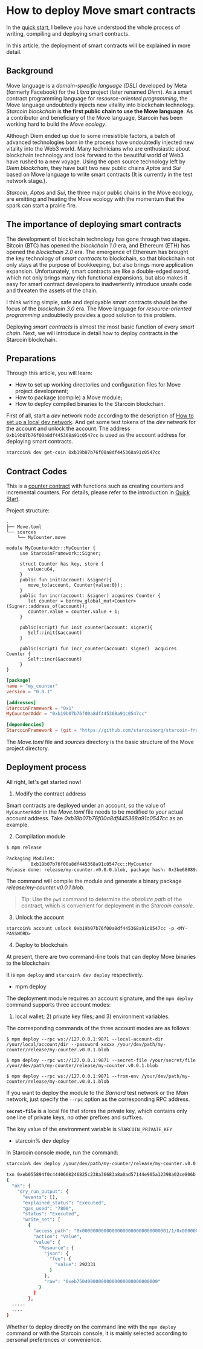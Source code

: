 # How to deploy Move smart contracts

In the [quick start](./02-quick-start.md), I believe you have understood the whole process of writing, compiling and deploying smart contracts.

In this article, the deployment of smart contracts will be explained in more detail.

## Background

Move language is a *domain-specific language (DSL)* developed by Meta (formerly Facebook) for the *Libra* project (later renamed *Diem*).
As a smart contract programming language for *resource-oriented programming*, the Move language undoubtedly injects new vitality into blockchain technology.
*Starcoin blockchain* is **the first public chain to use the Move language**.
As a contributor and beneficiary of the Move language, Starcoin has been working hard to build the *Move ecology*.

Although Diem ended up due to some irresistible factors, a batch of advanced technologies born in the process have undoubtedly injected new vitality into the Web3 world. Many technicians who are enthusiastic about blockchain technology and look forward to the beautiful world of Web3 have rushed to a new voyage.
Using the open source technology left by *Diem blockchain*, they have built two new public chains *Aptos* and *Sui* based on Move language to write smart contracts (It is currently in the test network stage.).

*Starcoin*, *Aptos* and *Sui*, the three major public chains in the Move ecology, are emitting and heating the Move ecology with the momentum that the spark can start a prairie fire.

## The importance of deploying smart contracts

The development of blockchain technology has gone through two stages.
Bitcoin (BTC) has opened the *blockchain 1.0* era, and Ethereum (ETH) has opened the *blockchain 2.0* era.
The emergence of Ethereum has brought the key technology of *smart contracts* to blockchain, so that blockchain not only stays at the purpose of bookkeeping, but also brings more application expansion.
Unfortunately, smart contracts are like a double-edged sword, which not only brings many rich functional expansions, but also makes it easy for smart contract developers to inadvertently introduce unsafe code and threaten the assets of the chain.

I think writing simple, safe and deployable smart contracts should be the focus of the *blockchain 3.0* era.
The Move language for *resource-oriented programming* undoubtedly provides a good solution to this problem.

Deploying *smart contracts* is almost the most basic function of every *smart chain*.
Next, we will introduce in detail how to deploy contracts in the Starcoin blockchain.

## Preparations

Through this article, you will learn:

- How to set up working directories and configuration files for Move project development;
- How to package (compile) a Move module;
- How to deploy compiled binaries to the Starcoin blockchain.

First of all, start a *dev* network node according to the description of [How to set up a local dev network](../02-getting-started/02-setup/03-dev-network.md).
And get some test tokens of the *dev* network for the account and unlock the account.
The address `0xb19b07b76f00a8df445368a91c0547cc` is used as the account address for deploying smart contracts.

```bash
starcoin% dev get-coin 0xb19b07b76f00a8df445368a91c0547cc
```

## Contract Codes

This is a [counter contract](https://github.com/starcoinorg/starcoin-cookbook/tree/main/examples/my-counter) with functions such as creating counters and incremental counters.
For details, please refer to the introduction in [Quick Start](./02-quick-start.md).

Project structure:

```
.
├── Move.toml
└── sources
    └── MyCounter.move
```

```move title="my-counter/sources/MyCounter.move"
module MyCounterAddr::MyCounter {
     use StarcoinFramework::Signer;

     struct Counter has key, store {
        value:u64,
     }
     public fun init(account: &signer){
        move_to(account, Counter{value:0});
     }
     public fun incr(account: &signer) acquires Counter {
        let counter = borrow_global_mut<Counter>(Signer::address_of(account));
        counter.value = counter.value + 1;
     }

     public(script) fun init_counter(account: signer){
        Self::init(&account)
     }

     public(script) fun incr_counter(account: signer)  acquires Counter {
        Self::incr(&account)
     }
}
```

```toml title="my-counter/Move.toml" {7}
[package]
name = "my_counter"
version = "0.0.1"

[addresses]
StarcoinFramework = "0x1"
MyCounterAddr = "0xb19b07b76f00a8df445368a91c0547cc"

[dependencies]
StarcoinFramework = {git = "https://github.com/starcoinorg/starcoin-framework.git", rev="cf1deda180af40a8b3e26c0c7b548c4c290cd7e7"}
```

The *Move.toml* file and *sources* directory is the basic structure of the Move project directory.

## Deployment process

All right, let's get started now!

1. Modify the contract address

Smart contracts are deployed under an account, so the value of `MyCounterAddr` in the *Move.toml* file needs to be modified to your actual account address.
Take *0xb19b07b76f00a8df445368a91c0547cc* as an example.

2. Compilation module

```bash
$ mpm release

Packaging Modules:
         0xb19b07b76f00a8df445368a91c0547cc::MyCounter
Release done: release/my-counter.v0.0.0.blob, package hash: 0x3be68089a746a7a3d1aaf2e0282a7c73f3724e07d19dbdd5d5514f01ace9a662
```

The command will compile the module and generate a binary package *release/my-counter.v0.0.1.blob*.

> Tip: Use the `pwd` command to determine the *absolute path* of the contract, which is convenient for deployment in the *Starcoin console*.

3. Unlock the account

```shell
starcoin% account unlock 0xb19b07b76f00a8df445368a91c0547cc -p <MY-PASSWORD>
```

4. Deploy to blockchain

At present, there are two command-line tools that can deploy Move binaries to the blockchain:

It is `mpm deploy` and `starcoin% dev deploy` respectively.

- mpm deploy

The deployment module requires an account signature, and the `mpm deploy` command supports three account modes:
1) local wallet; 2) private key files; and 3) environment variables.

The corresponding commands of the three account modes are as follows:

```
$ mpm deploy --rpc ws://127.0.0.1:9871 --local-account-dir /your/local/account/dir --password xxxxx /your/dev/path/my-counter/release/my-counter.v0.0.1.blob

$ mpm deploy --rpc ws://127.0.0.1:9871 --secret-file /your/secret/file /your/dev/path/my-counter/release/my-counter.v0.0.1.blob

$ mpm deploy --rpc ws://127.0.0.1:9871 --from-env /your/dev/path/my-counter/release/my-counter.v0.0.1.blob
```

If you want to deploy the module to the *Barnard* test network or the *Main* network, just specify the `--rpc` option as the corresponding RPC address.

**`secret-file`** is a local file that stores the private key, which contains only one line of private keys, no other prefixes and suffixes.

The key value of the environment variable is `STARCOIN_PRIVATE_KEY`

- starcoin% dev deploy

In Starcoin console mode, run the command:

```bash
starcoin% dev deploy /your/dev/path/my-counter/release/my-counter.v0.0.1.blob -s 0xb19b07b76f00a8df445368a91c0547cc -b

txn 0xeb055894f0c4440608246825c238a36683a8a0ad57144e905a12398a02ce806b submitted.
{
  "ok": {
    "dry_run_output": {
      "events": [],
      "explained_status": "Executed",
      "gas_used": "7800",
      "status": "Executed",
      "write_set": [
        {
          "access_path": "0x00000000000000000000000000000001/1/0x00000000000000000000000000000001::TransactionFee::TransactionFee<0x00000000000000000000000000000001::STC::STC>",
          "action": "Value",
          "value": {
            "Resource": {
              "json": {
                "fee": {
                  "value": 292331
                }
              },
              "raw": "0xeb750400000000000000000000000000"
            }
          }
        },
  .....
  ....
}
```

Whether to deploy directly on the command line with the `mpm deploy` command or with the Starcoin console, it is mainly selected according to personal preferences or convenience.
